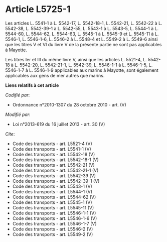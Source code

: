 # Article L5725-1

Les articles L. 5541-1 à L. 5542-17, 
L. 5542-18-1, L. 5542-21, L. 5542-22 à L. 5542-38, L. 5542-39-1 à L. 5542-55, L. 5543-1 à L. 5543-5, L. 5544-1 à L. 5544-60,
L. 5544-62, L. 5544-63, L. 5545-1 à L. 5545-9 et L. 5545-11 à L. 5546-1, L. 5546-1-6, L. 5546-2 à L. 5548-4 et L. 5549-2 à L.
5549-6 ainsi que les titres V et VI du livre V de la présente partie ne sont pas applicables à Mayotte. 

Les titres Ier et III du même livre V, ainsi que les articles L. 5521-4, L. 5542-18 à L. 5542-20, L. 5542-21-1, L. 5542-39,
L. 5546-1-1 à L. 5546-1-5, 
L. 5546-1-7 à L. 5546-1-9 applicables aux marins à Mayotte, sont également applicables aux gens de mer autres que marins.

**Liens relatifs à cet article**

_Codifié par_:

  - Ordonnance n°2010-1307 du 28 octobre 2010 - art. (V)

_Modifié par_:

  - Loi n°2013-619 du 16 juillet 2013 - art. 30 (V)

_Cite_:

  - Code des transports - art. L5521-4 (V)
  - Code des transports - art. L5541-1 (V)
  - Code des transports - art. L5542-18 (V)
  - Code des transports - art. L5542-18-1 (V)
  - Code des transports - art. L5542-21 (V)
  - Code des transports - art. L5542-21-1 (V)
  - Code des transports - art. L5542-39 (V)
  - Code des transports - art. L5542-39-1 (V)
  - Code des transports - art. L5543-1 (V)
  - Code des transports - art. L5544-1 (V)
  - Code des transports - art. L5544-62 (V)
  - Code des transports - art. L5545-1 (V)
  - Code des transports - art. L5545-11 (V)
  - Code des transports - art. L5546-1-1 (V)
  - Code des transports - art. L5546-1-6 (V)
  - Code des transports - art. L5546-1-7 (V)
  - Code des transports - art. L5546-2 (V)
  - Code des transports - art. L5549-2 (V)
